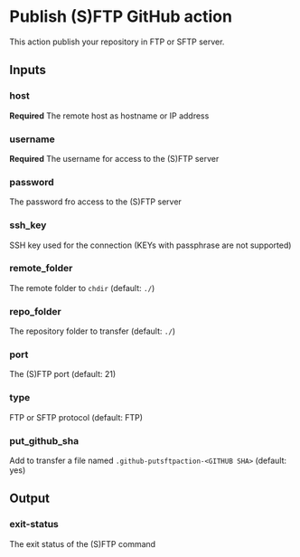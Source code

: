 # Publish (S)FTP GitHub action

This action publish your repository in FTP or SFTP server.

## Inputs

### host

**Required** The remote host as hostname or IP address

### username

**Required** The username for access to the (S)FTP server

### password

The password fro access to the (S)FTP server

### ssh_key

SSH key used for the connection (KEYs with passphrase are not supported)

### remote_folder

The remote folder to `chdir` (default: `./`)

### repo_folder

The repository folder to transfer (default: `./`)

### port

The (S)FTP port (default: 21)

### type

FTP or SFTP protocol (default: FTP)

### put_github_sha

Add to transfer a file named `.github-putsftpaction-<GITHUB SHA>` (default: yes)

## Output

### exit-status

The exit status of the (S)FTP command